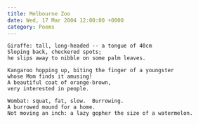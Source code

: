 ```yaml
---
title: Melbourne Zoo
date: Wed, 17 Mar 2004 12:00:00 +0000
category: Poems
---
```


    Giraffe: tall, long-headed -- a tongue of 40cm  
    Sloping back, checkered spots;  
    he slips away to nibble on some palm leaves.

    Kangaroo hopping up, biting the finger of a youngster  
    whose Mom finds it amusing!  
    A beautiful coat of orange-brown,  
    very interested in people.

    Wombat: squat, fat, slow.  Burrowing.  
    A burrowed mound for a home.  
    Not moving an inch: a lazy gopher the size of a watermelon.


